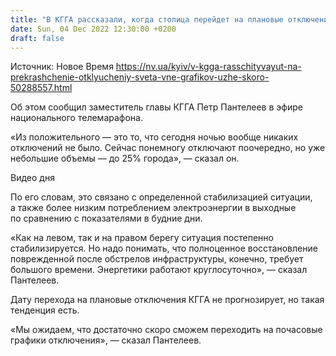 ```yaml
---
title: "В КГГА рассказали, когда столица перейдет на плановые отключения света"
date: Sun, 04 Dec 2022 12:30:00 +0200
draft: false
---
```

Источник: Новое Время https://nv.ua/kyiv/v-kgga-rasschityvayut-na-prekrashchenie-otklyucheniy-sveta-vne-grafikov-uzhe-skoro-50288557.html


Об этом сообщил заместитель главы КГГА Петр Пантелеев в эфире национального телемарафона.

«Из положительного — это то, что сегодня ночью вообще никаких отключений не было. Сейчас понемногу отключают поочередно, но уже небольшие объемы — до 25% города», — сказал он.

 Видео дня   

По его словам, это связано с определенной стабилизацией ситуации, а также более низким потреблением электроэнергии в выходные по сравнению с показателями в будние дни.

«Как на левом, так и на правом берегу ситуация постепенно стабилизируется. Но надо понимать, что полноценное восстановление поврежденной после обстрелов инфраструктуры, конечно, требует большого времени. Энергетики работают круглосуточно», — сказал Пантелеев.

Дату перехода на плановые отключения КГГА не прогнозирует, но такая тенденция есть.

«Мы ожидаем, что достаточно скоро сможем переходить на почасовые графики отключения», — сказал Пантелеев.
